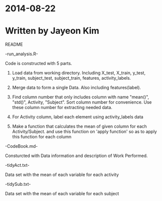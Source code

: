 # 2014-08-22
# Written by Jayeon Kim


README


-run_analysis.R-

Code is constructed with 5 parts.

1) Load data from working directory. 
   Including X_test, X_train, y_test, y_train, 
   subject_test, subject_train, features, activity_labels.

2) Merge data to form a single Data. Also including features(label).

3) Find column number that only includes column with name "mean()", "std()", Activity, "Subject".
   Sort column number for convenience.
   Use these column number for extracting needed data.

4) For Activity column, label each element using activity_labels data

5) Make a function that calculates the mean of given column for each Activity/Subject.
   and use this function on 'apply function' so as to apply this function for each column


-CodeBook.md-

Consturcted with Data information and description of Work Performed.


-tidyAct.txt- 

Data set with the mean of each variable for each activity


-tidySub.txt-  

Data set with the mean of each variable for each subject